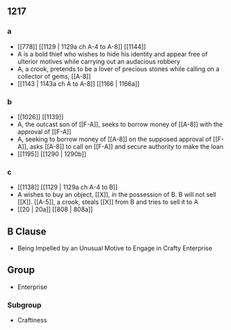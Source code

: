 ## 1217
### a
- [[778]] [[1129 | 1129a ch A-4 to A-8]] [[1144]] 
- A is a bold thief who wishes to hide his identity and appear free of ulterior motives while carrying out an audacious robbery
- A, a crook, pretends to be a lover of precious stones while calling on a collector of gems, [[A-8]]
- [[1143 | 1143a ch A to A-8]] [[1166 | 1166a]] 

### b
- [[1026]] [[1139]] 
- A, the outcast son of [[F-A]], seeks to borrow money of [[A-8]] with the approval of [[F-A]]
- A, seeking to borrow money of [[A-8]] on the supposed approval of [[F-A]], asks [[A-8]] to call on [[F-A]] and secure authority to make the loan
- [[1195]] [[1290 | 1290b]] 

### c
- [[1138]] [[1129 | 1129a ch A-4 to B]] 
- A wishes to buy an object, [[X]], in the possession of B. B will not sell [[X]]. [[A-5]], a crook, steals [[X]] from B and tries to sell it to A
- [[20 | 20a]] [[808 | 808a]] 

## B Clause
- Being Impelled by an Unusual Motive to Engage in Crafty Enterprise

## Group
- Enterprise

### Subgroup
- Craftiness

